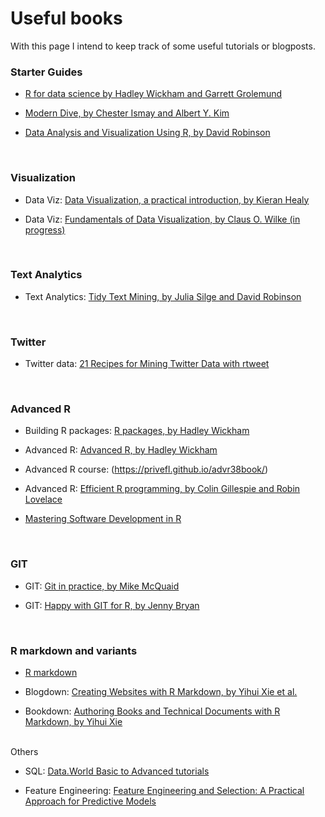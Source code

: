 
# Useful books

With this page I intend to keep track of some useful tutorials or blogposts.


### Starter Guides

+ [R for data science by Hadley Wickham and Garrett Grolemund](http://r4ds.had.co.nz/)

+ [Modern Dive, by Chester Ismay and Albert Y. Kim](http://moderndive.com/)

+ [Data Analysis and Visualization Using R, by David Robinson](http://varianceexplained.org/RData/)


<br>


### Visualization


+ Data Viz: [Data Visualization, a practical introduction, by Kieran Healy](http://socviz.co/)

+ Data Viz: [Fundamentals of Data Visualization, by Claus O. Wilke (in progress)](http://serialmentor.com/dataviz/)


<br>


### Text Analytics

+ Text Analytics: [Tidy Text Mining, by Julia Silge and David Robinson](https://www.tidytextmining.com/)



<br>


### Twitter 

+ Twitter data: [21 Recipes for Mining Twitter Data with rtweet](https://rud.is/books/21-recipes/)


<br>


### Advanced R 

+ Building R packages: [R packages, by Hadley Wickham](http://r-pkgs.had.co.nz/)

+ Advanced R: [Advanced R, by Hadley Wickham](http://adv-r.had.co.nz/)

+ Advanced R course: (https://privefl.github.io/advr38book/)

+ Advanced R: [Efficient R programming, by Colin Gillespie and Robin Lovelace](https://csgillespie.github.io/efficientR/)

+ [Mastering Software Development in R](https://bookdown.org/rdpeng/RProgDA/)



<br>

### GIT

+ GIT: [Git in practice, by Mike McQuaid](https://github.com/GitInPractice/GitInPractice#readme)

+ GIT: [Happy with GIT for R, by Jenny Bryan](http://happygitwithr.com/)


<br>

### R markdown and variants

+ [R markdown](https://bookdown.org/yihui/rmarkdown/)

+ Blogdown: [Creating Websites with R Markdown, by Yihui Xie et al.](https://bookdown.org/yihui/blogdown/)

+ Bookdown: [Authoring Books and Technical Documents with R Markdown, by Yihui Xie](https://bookdown.org/yihui/bookdown/)



<br> Others

+ SQL: [Data.World Basic to Advanced tutorials](https://docs.data.world/documentation/sql/concepts/basic/intro.html)

+ Feature Engineering: [Feature Engineering and Selection: A Practical Approach for Predictive Models](http://www.feat.engineering/)


